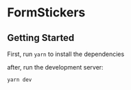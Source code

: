# FormStickers

## Getting Started

First, run ```yarn``` to install the dependencies 

after, run the development server:

```bash
yarn dev
```
